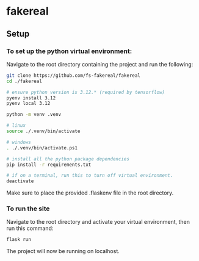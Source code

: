 
# fakereal

## Setup

### To set up the python virtual environment:
Navigate to the root directory containing the project and run the following:
```sh
git clone https://github.com/fs-fakereal/fakereal
cd ./fakereal

# ensure python version is 3.12.* (required by tensorflow)
pyenv install 3.12
pyenv local 3.12

python -m venv .venv

# linux
source ./.venv/bin/activate

# windows
. ./.venv/bin/activate.ps1

# install all the python package dependencies
pip install -r requirements.txt

# if on a terminal, run this to turn off virtual environment.
deactivate
```
Make sure to place the provided .flaskenv file in the root directory.

### To run the site
Navigate to the root directory and activate your virtual environment, then run this command:
```sh
flask run
```
The project will now be running on localhost.
